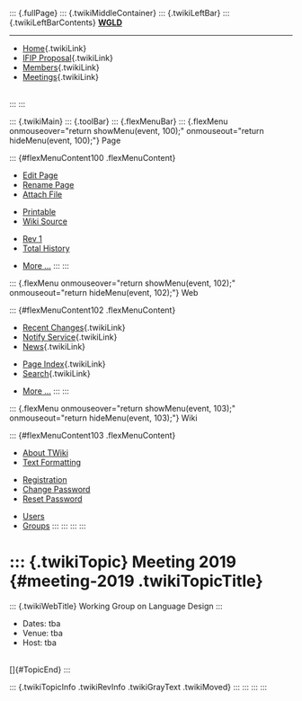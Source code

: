 ::: {.fullPage}
::: {.twikiMiddleContainer}
::: {.twikiLeftBar}
::: {.twikiLeftBarContents}
**[WGLD](http://www.program-transformation.org/view/WGLD/WebHome)**

------------------------------------------------------------------------

-   [Home](WebHome){.twikiLink}
-   [IFIP Proposal](Proposal){.twikiLink}
-   [Members](GroupMembers){.twikiLink}
-   [Meetings](Meetings){.twikiLink}

\
:::
:::

::: {.twikiMain}
::: {.toolBar}
::: {.flexMenuBar}
::: {.flexMenu onmouseover="return showMenu(event, 100);" onmouseout="return hideMenu(event, 100);"}
Page

::: {#flexMenuContent100 .flexMenuContent}
-   [Edit
    Page](http://www.program-transformation.org/edit/WGLD/Meeting2019?t=1536829032)
-   [Rename
    Page](http://www.program-transformation.org/rename/WGLD/Meeting2019)
-   [Attach
    File](http://www.program-transformation.org/attach/WGLD/Meeting2019)

<!-- -->

-   [Printable](http://www.program-transformation.org/view/WGLD/Meeting2019?skin=print.pattern)
-   [Wiki
    Source](http://www.program-transformation.org/view/WGLD/Meeting2019?skin=text&raw=on&contenttype=text/plain)

<!-- -->

-   [Rev
    1](http://www.program-transformation.org/view/WGLD/Meeting2019?rev=1.1)
-   [Total
    History](http://www.program-transformation.org/rdiff/WGLD/Meeting2019)

<!-- -->

-   [More
    \...](http://www.program-transformation.org/oops/WGLD/Meeting2019?template=oopsmore&param1=1.1&param2=1.1)
:::
:::

::: {.flexMenu onmouseover="return showMenu(event, 102);" onmouseout="return hideMenu(event, 102);"}
Web

::: {#flexMenuContent102 .flexMenuContent}
-   [Recent Changes](WebChanges){.twikiLink}
-   [Notify Service](WebNotify){.twikiLink}
-   [News](WebNews){.twikiLink}

<!-- -->

-   [Page Index](WebIndex){.twikiLink}
-   [Search](WebSearch){.twikiLink}

<!-- -->

-   [More
    \...](http://www.program-transformation.org/oops/WGLD/Meeting2019?template=oopsmore&param1=1.1&param2=1.1)
:::
:::

::: {.flexMenu onmouseover="return showMenu(event, 103);" onmouseout="return hideMenu(event, 103);"}
Wiki

::: {#flexMenuContent103 .flexMenuContent}
-   [About
    TWiki](http://www.program-transformation.org/view/TWiki/WebHome)
-   [Text
    Formatting](http://www.program-transformation.org/view/TWiki/TextFormattingRules)

<!-- -->

-   [Registration](http://www.program-transformation.org/view/TWiki/TWikiRegistration)
-   [Change
    Password](http://www.program-transformation.org/view/TWiki/ChangePassword)
-   [Reset
    Password](http://www.program-transformation.org/view/TWiki/ResetPassword)

<!-- -->

-   [Users](http://www.program-transformation.org/view/Main/TWikiUsers)
-   [Groups](http://www.program-transformation.org/view/Main/TWikiGroups)
:::
:::
:::
:::

::: {.twikiTopic}
Meeting 2019 {#meeting-2019 .twikiTopicTitle}
============

::: {.twikiWebTitle}
Working Group on Language Design
:::

-   Dates: tba
-   Venue: tba
-   Host: tba

\
[]{#TopicEnd}
:::

::: {.twikiTopicInfo .twikiRevInfo .twikiGrayText .twikiMoved}
:::
:::
:::
:::
